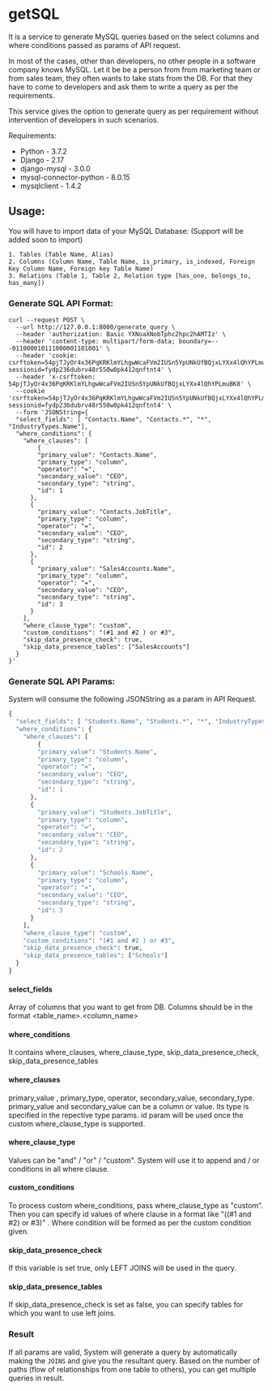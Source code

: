 # getSQL

It is a service to generate MySQL queries based on the select columns and where conditions passed as params of API request.

In most of the cases, other than developers, no other people in a software company knows MySQL. Let it be be a person from from marketing team or from sales team, they often wants to take stats from the DB. For that they have to come to developers and ask them to write a query as per the requirements.

This service gives the option to generate query as per requirement without intervention of developers in such scenarios. 

Requirements:
* Python - 3.7.2
* Django - 2.17
* django-mysql - 3.0.0
* mysql-connector-python - 8.0.15     
* mysqlclient - 1.4.2

## Usage:
You will have to import data of your MySQL Database: (Support will be added soon to import)
```
1. Tables (Table Name, Alias)
2. Columns (Column Name, Table Name, is_primary, is_indexed, Foreign Key Column Name, Foreign key Table Name)
3. Relations (Table 1, Table 2, Relation type [has_one, belongs_to, has_many])
```

### Generate SQL API Format:
```buildoutcfg
curl --request POST \
  --url http://127.0.0.1:8000/generate_query \
  --header 'authorization: Basic YXNoaXNobTphc2hpc2hAMTIz' \
  --header 'content-type: multipart/form-data; boundary=---011000010111000001101001' \
  --header 'cookie: csrftoken=54pjTJyOr4x36PqKRKlmYLhgwWcaFVm2IUSn5YpUNkUfBQjxLYXx4lQhYPLmuBK8; sessionid=fydp236dubrv48r550w0pk412qnftnt4' \
  --header 'x-csrftoken: 54pjTJyOr4x36PqKRKlmYLhgwWcaFVm2IUSn5YpUNkUfBQjxLYXx4lQhYPLmuBK8' \
  --cookie 'csrftoken=54pjTJyOr4x36PqKRKlmYLhgwWcaFVm2IUSn5YpUNkUfBQjxLYXx4lQhYPLmuBK8; sessionid=fydp236dubrv48r550w0pk412qnftnt4' \
  --form 'JSONString={
  "select_fields": [ "Contacts.Name", "Contacts.*", "*", "IndustryTypes.Name"],
  "where_conditions": {
    "where_clauses": [
    	{
        "primary_value": "Contacts.Name",
        "primary_type": "column",
        "operator": "=",
        "secondary_value": "CEO",
        "secondary_type": "string",
        "id": 1
      },
      {
        "primary_value": "Contacts.JobTitle",
        "primary_type": "column",
        "operator": "=",
        "secondary_value": "CEO",
        "secondary_type": "string",
        "id": 2
      },
      {
        "primary_value": "SalesAccounts.Name",
        "primary_type": "column",
        "operator": "=",
        "secondary_value": "CEO",
        "secondary_type": "string",
        "id": 3
      }
    ],
    "where_clause_type": "custom",
    "custom_conditions": "(#1 and #2 ) or #3",
    "skip_data_presence_check": true,
    "skip_data_presence_tables": ["SalesAccounts"]
  } 
}'
```
### Generate SQL API Params:
System will consume the following JSONString as a param in API Request. 

```python
{
  "select_fields": [ "Students.Name", "Students.*", "*", "IndustryTypes.Name"],
  "where_conditions": {
    "where_clauses": [
    	{
        "primary_value": "Students.Name",
        "primary_type": "column",
        "operator": "=",
        "secondary_value": "CEO",
        "secondary_type": "string",
        "id": 1
      },
      {
        "primary_value": "Students.JobTitle",
        "primary_type": "column",
        "operator": "=",
        "secondary_value": "CEO",
        "secondary_type": "string",
        "id": 2
      },
      {
        "primary_value": "Schools.Name",
        "primary_type": "column",
        "operator": "=",
        "secondary_value": "CEO",
        "secondary_type": "string",
        "id": 3
      }
    ],
    "where_clause_type": "custom",
    "custom_conditions": "(#1 and #2 ) or #3",
    "skip_data_presence_check": true,
    "skip_data_presence_tables": ["Schools"]
  } 
}
```
#### select_fields
Array of columns that you want to get from DB. Columns should be in the format <table_name>.<column_name>
#### where_conditions
It contains where_clauses, where_clause_type, skip_data_presence_check, skip_data_presence_tables
#### where_clauses
primary_value , primary_type, operator, secondary_value, secondary_type.
primary_value and secondary_value can be a column or value. Its type is specified in the repective type params.
id param will be used once the custom where_clause_type is supported.
#### where_clause_type
Values can be "and" / "or" / "custom". System will use it to append and / or conditions in all where clause.
#### custom_conditions 
To process custom where_conditions, pass where_clause_type as "custom". Then you can specify id values of where clause in a format like "((#1 and #2) or #3)"
. Where condition will be formed as per the custom condition given.  
#### skip_data_presence_check
If this variable is set true, only LEFT JOINS will be used in the query. 
#### skip_data_presence_tables
If skip_data_presence_check is set as false, you can specify tables for which you want to use left joins.

### Result
If all params are valid, System will generate a query by automatically making the `JOINS` and give you the resultant query. Based on the number of paths (flow of relationships from one table to others), you can get multiple queries in result.
